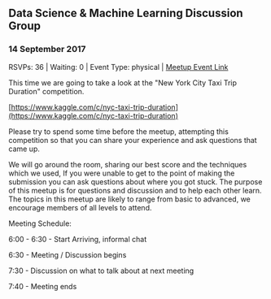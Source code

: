 ## Data Science & Machine Learning Discussion Group
### 14 September 2017
RSVPs: 36 | Waiting: 0 | Event Type: physical | [Meetup Event Link](https://www.meetup.com/Data-Science-Discussion-Auckland/events/241871218)

This time we are going to take a look at the "New York City Taxi Trip Duration" competition.

[https://www.kaggle.com/c/nyc-taxi-trip-duration](https://www.kaggle.com/c/nyc-taxi-trip-duration)

Please try to spend some time before the meetup, attempting this competition so that you can share your experience and ask questions that came up.

We will go around the room, sharing our best score and the techniques which we used, If you were unable to get to the point of making the submission you can ask questions about where you got stuck. The purpose of this meetup is for questions and discussion and to help each other learn. The topics in this meetup are likely to range from basic to advanced, we encourage members of all levels to attend.

Meeting Schedule:

6:00 - 6:30 - Start Arriving, informal chat

6:30 - Meeting / Discussion begins

7:30 - Discussion on what to talk about at next meeting

7:40 - Meeting ends
